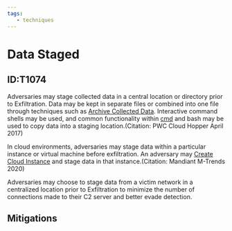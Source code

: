 ```yaml
---
tags:
   - techniques
---
```

# Data Staged
## ID:T1074
Adversaries may stage collected data in a central location or directory prior to Exfiltration. Data may be kept in separate files or combined into one file through techniques such as [Archive Collected Data](/mitre/techniques/T1560). Interactive command shells may be used, and common functionality within [cmd](/mitre/software/S0106) and bash may be used to copy data into a staging location.(Citation: PWC Cloud Hopper April 2017)

In cloud environments, adversaries may stage data within a particular instance or virtual machine before exfiltration. An adversary may [Create Cloud Instance](/mitre/techniques/T1578/002) and stage data in that instance.(Citation: Mandiant M-Trends 2020)

Adversaries may choose to stage data from a victim network in a centralized location prior to Exfiltration to minimize the number of connections made to their C2 server and better evade detection.
## Mitigations
